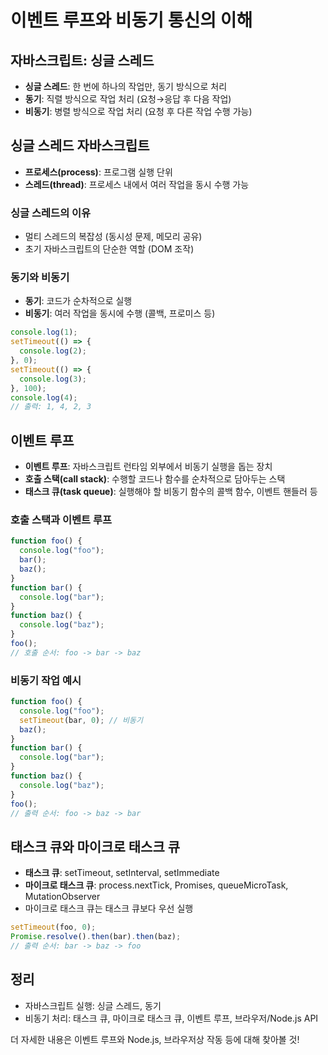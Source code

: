 # 이벤트 루프와 비동기 통신의 이해

## 자바스크립트: 싱글 스레드

- **싱글 스레드**: 한 번에 하나의 작업만, 동기 방식으로 처리
- **동기**: 직렬 방식으로 작업 처리 (요청→응답 후 다음 작업)
- **비동기**: 병렬 방식으로 작업 처리 (요청 후 다른 작업 수행 가능)

## 싱글 스레드 자바스크립트

- **프로세스(process)**: 프로그램 실행 단위
- **스레드(thread)**: 프로세스 내에서 여러 작업을 동시 수행 가능

### 싱글 스레드의 이유

- 멀티 스레드의 복잡성 (동시성 문제, 메모리 공유)
- 초기 자바스크립트의 단순한 역할 (DOM 조작)

### 동기와 비동기

- **동기**: 코드가 순차적으로 실행
- **비동기**: 여러 작업을 동시에 수행 (콜백, 프로미스 등)

```javascript
console.log(1);
setTimeout(() => {
  console.log(2);
}, 0);
setTimeout(() => {
  console.log(3);
}, 100);
console.log(4);
// 출력: 1, 4, 2, 3
```

## 이벤트 루프

- **이벤트 루프**: 자바스크립트 런타임 외부에서 비동기 실행을 돕는 장치
- **호출 스택(call stack)**: 수행할 코드나 함수를 순차적으로 담아두는 스택
- **태스크 큐(task queue)**: 실행해야 할 비동기 함수의 콜백 함수, 이벤트 핸들러 등

### 호출 스택과 이벤트 루프

```javascript
function foo() {
  console.log("foo");
  bar();
  baz();
}
function bar() {
  console.log("bar");
}
function baz() {
  console.log("baz");
}
foo();
// 호출 순서: foo -> bar -> baz
```

### 비동기 작업 예시

```javascript
function foo() {
  console.log("foo");
  setTimeout(bar, 0); // 비동기
  baz();
}
function bar() {
  console.log("bar");
}
function baz() {
  console.log("baz");
}
foo();
// 출력 순서: foo -> baz -> bar
```

## 태스크 큐와 마이크로 태스크 큐

- **태스크 큐**: setTimeout, setInterval, setImmediate
- **마이크로 태스크 큐**: process.nextTick, Promises, queueMicroTask, MutationObserver
- 마이크로 태스크 큐는 태스크 큐보다 우선 실행

```javascript
setTimeout(foo, 0);
Promise.resolve().then(bar).then(baz);
// 출력 순서: bar -> baz -> foo
```

## 정리

- 자바스크립트 실행: 싱글 스레드, 동기
- 비동기 처리: 태스크 큐, 마이크로 태스크 큐, 이벤트 루프, 브라우저/Node.js API

더 자세한 내용은 이벤트 루프와 Node.js, 브라우저상 작동 등에 대해 찾아볼 것!
